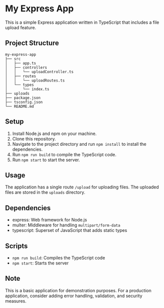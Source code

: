 # My Express App

This is a simple Express application written in TypeScript that includes a file upload feature.

## Project Structure

```
my-express-app
├── src
│   ├── app.ts
│   ├── controllers
│   │   └── uploadController.ts
│   ├── routes
│   │   └── uploadRoutes.ts
│   └── types
│       └── index.ts
├── uploads
├── package.json
├── tsconfig.json
└── README.md
```

## Setup

1. Install Node.js and npm on your machine.
2. Clone this repository.
3. Navigate to the project directory and run `npm install` to install the dependencies.
4. Run `npm run build` to compile the TypeScript code.
5. Run `npm start` to start the server.

## Usage

The application has a single route `/upload` for uploading files. The uploaded files are stored in the `uploads` directory.

## Dependencies

- express: Web framework for Node.js
- multer: Middleware for handling `multipart/form-data`
- typescript: Superset of JavaScript that adds static types

## Scripts

- `npm run build`: Compiles the TypeScript code
- `npm start`: Starts the server

## Note

This is a basic application for demonstration purposes. For a production application, consider adding error handling, validation, and security measures.